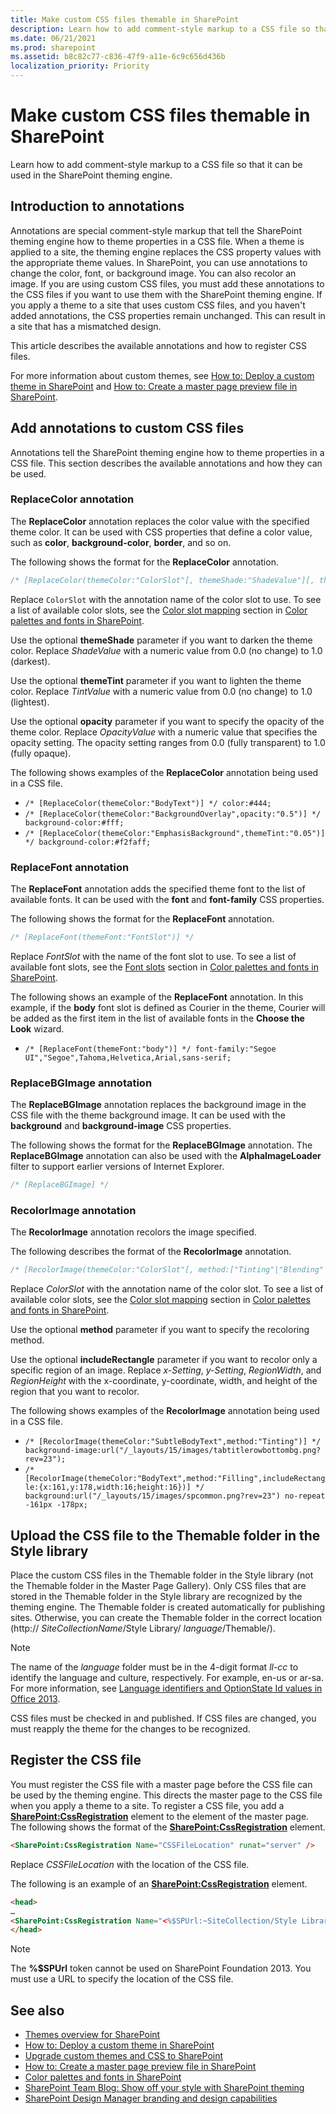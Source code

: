 ```yaml
---
title: Make custom CSS files themable in SharePoint
description: Learn how to add comment-style markup to a CSS file so that it can be used in the SharePoint theming engine.
ms.date: 06/21/2021
ms.prod: sharepoint
ms.assetid: b8c82c77-c836-47f9-a11e-6c9c656d436b
localization_priority: Priority
---
```

# Make custom CSS files themable in SharePoint

Learn how to add comment-style markup to a CSS file so that it can be used in the SharePoint theming engine.

## Introduction to annotations

Annotations are special comment-style markup that tell the SharePoint theming engine how to theme properties in a CSS file. When a theme is applied to a site, the theming engine replaces the CSS property values with the appropriate theme values. In SharePoint, you can use annotations to change the color, font, or background image. You can also recolor an image. If you are using custom CSS files, you must add these annotations to the CSS files if you want to use them with the SharePoint theming engine. If you apply a theme to a site that uses custom CSS files, and you haven't added annotations, the CSS properties remain unchanged. This can result in a site that has a mismatched design.

This article describes the available annotations and how to register CSS files.

For more information about custom themes, see  [How to: Deploy a custom theme in SharePoint](how-to-deploy-a-custom-theme-in-sharepoint.md) and [How to: Create a master page preview file in SharePoint](how-to-create-a-master-page-preview-file-in-sharepoint.md).

## Add annotations to custom CSS files

Annotations tell the SharePoint theming engine how to theme properties in a CSS file. This section describes the available annotations and how they can be used.

### ReplaceColor annotation

The **ReplaceColor** annotation replaces the color value with the specified theme color. It can be used with CSS properties that define a color value, such as **color**, **background-color**, **border**, and so on.

The following shows the format for the **ReplaceColor** annotation.

```css
/* [ReplaceColor(themeColor:"ColorSlot"[, themeShade:"ShadeValue"][, themeTint:"TintValue"][, opacity:"OpacityValue"])] */
```

Replace `ColorSlot` with the annotation name of the color slot to use. To see a list of available color slots, see the [Color slot mapping](color-palettes-and-fonts-in-sharepoint.md#colorSlots) section in [Color palettes and fonts in SharePoint](color-palettes-and-fonts-in-sharepoint.md).

Use the optional **themeShade** parameter if you want to darken the theme color. Replace _ShadeValue_ with a numeric value from 0.0 (no change) to 1.0 (darkest).

Use the optional **themeTint** parameter if you want to lighten the theme color. Replace _TintValue_ with a numeric value from 0.0 (no change) to 1.0 (lightest).

Use the optional **opacity** parameter if you want to specify the opacity of the theme color. Replace _OpacityValue_ with a numeric value that specifies the opacity setting. The opacity setting ranges from 0.0 (fully transparent) to 1.0 (fully opaque).

The following shows examples of the **ReplaceColor** annotation being used in a CSS file.

- `/* [ReplaceColor(themeColor:"BodyText")] */ color:#444;`
- `/* [ReplaceColor(themeColor:"BackgroundOverlay",opacity:"0.5")] */ background-color:#fff;`
- `/* [ReplaceColor(themeColor:"EmphasisBackground",themeTint:"0.05")] */ background-color:#f2faff;`

### ReplaceFont annotation

The **ReplaceFont** annotation adds the specified theme font to the list of available fonts. It can be used with the **font** and **font-family** CSS properties.

The following shows the format for the **ReplaceFont** annotation.

```css
/* [ReplaceFont(themeFont:"FontSlot")] */
```

Replace  _FontSlot_ with the name of the font slot to use. To see a list of available font slots, see the [Font slots](color-palettes-and-fonts-in-sharepoint.md#fontSlot) section in [Color palettes and fonts in SharePoint](color-palettes-and-fonts-in-sharepoint.md).

The following shows an example of the **ReplaceFont** annotation. In this example, if the **body** font slot is defined as Courier in the theme, Courier will be added as the first item in the list of available fonts in the **Choose the Look** wizard.

- `/* [ReplaceFont(themeFont:"body")] */ font-family:"Segoe UI","Segoe",Tahoma,Helvetica,Arial,sans-serif;`

### ReplaceBGImage annotation

The **ReplaceBGImage** annotation replaces the background image in the CSS file with the theme background image. It can be used with the **background** and **background-image** CSS properties.

The following shows the format for the **ReplaceBGImage** annotation. The **ReplaceBGImage** annotation can also be used with the **AlphaImageLoader** filter to support earlier versions of Internet Explorer.

```css
/* [ReplaceBGImage] */
```

### RecolorImage annotation

The **RecolorImage** annotation recolors the image specified.

The following describes the format of the **RecolorImage** annotation.

```css
/* [RecolorImage(themeColor:"ColorSlot"[, method:["Tinting"|"Blending"|"Filling"]][, includeRectangle: {x:x-Setting,y:y-Setting,width:RegionWidth,height:RegionHeight})] */
```

Replace  _ColorSlot_ with the annotation name of the color slot. To see a list of available color slots, see the [Color slot mapping](color-palettes-and-fonts-in-sharepoint.md#colorSlots) section in [Color palettes and fonts in SharePoint](color-palettes-and-fonts-in-sharepoint.md).

Use the optional **method** parameter if you want to specify the recoloring method.

Use the optional **includeRectangle** parameter if you want to recolor only a specific region of an image. Replace _x-Setting_,  _y-Setting_,  _RegionWidth_, and  _RegionHeight_ with the x-coordinate, y-coordinate, width, and height of the region that you want to recolor.

The following shows examples of the **RecolorImage** annotation being used in a CSS file.

- `/* [RecolorImage(themeColor:"SubtleBodyText",method:"Tinting")] */ background-image:url("/_layouts/15/images/tabtitlerowbottombg.png?rev=23");`
- `/* [RecolorImage(themeColor:"BodyText",method:"Filling",includeRectangle:{x:161,y:178,width:16;height:16})] */ background:url("/_layouts/15/images/spcommon.png?rev=23") no-repeat -161px -178px;`

## Upload the CSS file to the Themable folder in the Style library

Place the custom CSS files in the Themable folder in the Style library (not the Themable folder in the Master Page Gallery). Only CSS files that are stored in the Themable folder in the Style library are recognized by the theming engine. The Themable folder is created automatically for publishing sites. Otherwise, you can create the Themable folder in the correct location (http://  _SiteCollectionName_/Style Library/ _language_/Themable/).

> [!NOTE]
> The name of the  _language_ folder must be in the 4-digit format _ll-cc_ to identify the language and culture, respectively. For example, en-us or ar-sa. For more information, see [Language identifiers and OptionState Id values in Office 2013](https://technet.microsoft.com/library/cc179219.aspx).

CSS files must be checked in and published. If CSS files are changed, you must reapply the theme for the changes to be recognized.

## Register the CSS file

You must register the CSS file with a master page before the CSS file can be used by the theming engine. This directs the master page to the CSS file when you apply a theme to a site. To register a CSS file, you add a **<SharePoint:CssRegistration>** element to the **<head>** element of the master page. The following shows the format of the **<SharePoint:CssRegistration>** element.

```HTML
<SharePoint:CssRegistration Name="CSSFileLocation" runat="server" />
```

Replace _CSSFileLocation_ with the location of the CSS file.

The following is an example of an **<SharePoint:CssRegistration>** element.

```HTML
<head>
…
<SharePoint:CssRegistration Name="<%$SPUrl:~SiteCollection/Style Library/~language/Themable/MyCustomFile.css%>" runat="server" />
</head>
```

> [!NOTE]
> The **%$SPUrl** token cannot be used on SharePoint Foundation 2013. You must use a URL to specify the location of the CSS file.

## See also

- [Themes overview for SharePoint](themes-overview-for-sharepoint.md)
- [How to: Deploy a custom theme in SharePoint](how-to-deploy-a-custom-theme-in-sharepoint.md)
- [Upgrade custom themes and CSS to SharePoint](upgrade-custom-themes-and-css-to-sharepoint.md)
- [How to: Create a master page preview file in SharePoint](how-to-create-a-master-page-preview-file-in-sharepoint.md)
- [Color palettes and fonts in SharePoint](color-palettes-and-fonts-in-sharepoint.md)
- [SharePoint Team Blog: Show off your style with SharePoint theming](https://www.microsoft.com/microsoft-365/blog/2012/10/29/show-off-your-style-with-sharepoint-theming/)
- [SharePoint Design Manager branding and design capabilities](sharepoint-design-manager-branding-and-design-capabilities.md)

